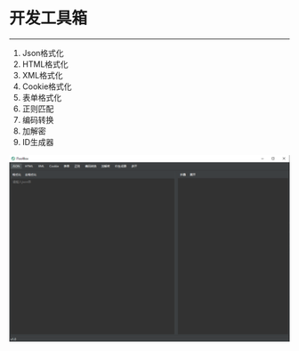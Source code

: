 # 开发工具箱

---

1. Json格式化
2. HTML格式化
3. XML格式化
4. Cookie格式化
5. 表单格式化
6. 正则匹配
7. 编码转换
8. 加解密
9. ID生成器

![Image](doc/1.png)